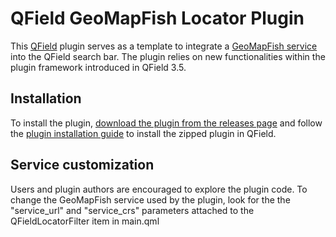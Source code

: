 # QField GeoMapFish Locator Plugin

This [QField](https://qfield.org) plugin serves as a template to integrate
a [GeoMapFish service](https://geomapfish.org/) into the QField search bar. The plugin relies on new
functionalities within the plugin framework introduced in QField 3.5.

## Installation

To install the plugin, [download the plugin from the releases page](https://github.com/opengisch/qfield-geomapfish-locator/releases)
and follow the [plugin installation guide](https://docs.qfield.org/how-to/plugins/#application-plugins) to install
the zipped plugin in QField.

## Service customization

Users and plugin authors are encouraged to explore the plugin code. To change
the GeoMapFish service used by the plugin, look for the the "service_url"
and "service_crs" parameters attached to the QFieldLocatorFilter item
in main.qml 
